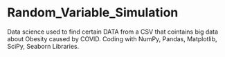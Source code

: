 # Random_Variable_Simulation
Data science used to find certain DATA from a CSV that cointains big data about Obesity caused by COVID. Coding with NumPy, Pandas, Matplotlib, SciPy, Seaborn Libraries.
